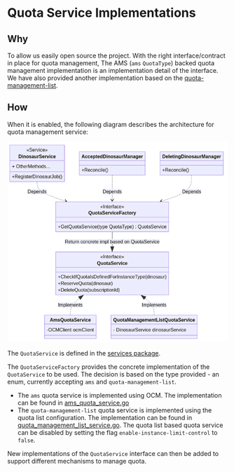 # Quota Service Implementations

## Why

To allow us easily open source the project. With the right interface/contract in place for quota management,
The AMS (`ams` `QuotaType`) backed quota management implementation is an implementation detail of the interface.
We have also provided another implementation based on the [quota-management-list](../../config/quota-management-list-configuration.yaml).  

## How

When it is enabled, the following diagram describes the architecture for quota management service:

![Quota Service Interface](../images/quota-service.png)

The `QuotaService` is defined in the [services package](../../internal/central/pkg/services/quota.go).

The `QuotaServiceFactory` provides the concrete implementation of the `QuotaService` to be used.
The decision is based on the type provided - an enum, currently accepting `ams` and `quota-management-list`.
- The `ams` quota service is implemented using OCM. The implementation can be found in [ams_quota_service.go](../../internal/central/pkg/services/quota/ams_quota_service.go)
- The `quota-management-list` quota service is implemented using the quota list configuration. The implementation can be found in [quota_management_list_service.go](../../internal/central/pkg/services/quota/quota_management_list_service.go).
   The quota list based quota service can be disabled by setting the flag `enable-instance-limit-control` to `false`.


New implementations of the `QuotaService` interface can then be added to support different mechanisms to manage quota.
